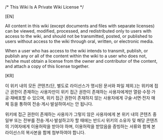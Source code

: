 /* This Wiki Is A Private Wiki License */

[EN]

All content in this wiki (except documents and files with separate licenses) can be viewed, modified, processed, and redistributed only to users with access to the wiki, and should not be transmitted, posted, or published to users without access to the wiki through oral, written, or electronic media.

When a user who has access to the wiki intends to transmit, publish, or publish any or all of the content within the wiki to a user who does not, he/she must obtain a license from the owner and contributor of the content, and attach a copy of this license together.

[KR]

이 위키 내의 모든 콘텐츠(단, 별도로 라이선스가 명시된 문서와 파일 제외.)는 위키에 접근 권한이 존재하는 사용자만이 위키 접근 권한이 존재하는 사용자에게만 열람·수정·가공·재배포할 수 있으며, 위키 접근 권한이 존재하지 않는 사용자에게 구술·서면·전자 매체 등을 통하여 전송·게시·발설하여서는 안 됩니다.

위키에 접근 권한이 존재하는 사용자가 그렇지 않은 사용자에게 본 위키 내의 콘텐츠 중 일부 또는 전부를 전송·게시·발설하고자 할 때에는 반드시 위키의 소유자 및 해당 콘텐츠의 기여자에게 이용허락을 받아야 하며, 이용허락을 받았음을 증빙하는 서류와 함께 본 라이선스의 복사본을 함께 첨부하여야 합니다.
